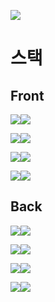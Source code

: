 [<img src="https://img.shields.io/badge/PROJECT-jumo.ml-red?style=for-the-badge"/>](https://www.jumo.ml/)

# 스택
## Front
<img src="https://img.shields.io/badge/Front-black?style=for-the-badge&logo=React&logoColor=brightblue"/><img src="https://img.shields.io/badge/React-brightgreen?style=for-the-badge"/>   

<img src="https://img.shields.io/badge/Front-black?style=for-the-badge&logo=React%20Router&logoColor=red"/><img src="https://img.shields.io/badge/React_Router-red?style=for-the-badge"/>  

<img src="https://img.shields.io/badge/Front-black?style=for-the-badge&logo=React&logoColor=brightblue"/><img src="https://img.shields.io/badge/React_Hooks-blue?style=for-the-badge"/>   

<img src="https://img.shields.io/badge/Front-black?style=for-the-badge&logo=Redux&logoColor=brightblue"/><img src="https://img.shields.io/badge/Redux-blue?style=for-the-badge"/>   

## Back   
<img src="https://img.shields.io/badge/Back-black?style=for-the-badge&logo=Express&logoColor=white"/><img src="https://img.shields.io/badge/Express-lightgrey?style=for-the-badge"/>   

<img src="https://img.shields.io/badge/Back-black?style=for-the-badge&logo=Node.js&logoColor=green"/><img src="https://img.shields.io/badge/Node.js-yellowgreen?style=for-the-badge"/>   

<img src="https://img.shields.io/badge/Back-black?style=for-the-badge&logo=Amazon%20AWS&logoColor=orange"/><img src="https://img.shields.io/badge/Amazon%20AWS-orange?style=for-the-badge"/>   

<img src="https://img.shields.io/badge/Back-black?style=for-the-badge&logo=Amazon%20S3&logoColor=yellowgreen"/><img src="https://img.shields.io/badge/Amazon%20S3-green?style=for-the-badge"/> 
